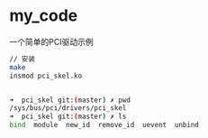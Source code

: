# my_code

一个简单的PCI驱动示例

```bash
// 安装
make
insmod pci_skel.ko


➜  pci_skel git:(master) ✗ pwd
/sys/bus/pci/drivers/pci_skel
➜  pci_skel git:(master) ✗ ls
bind  module  new_id  remove_id  uevent  unbind

```